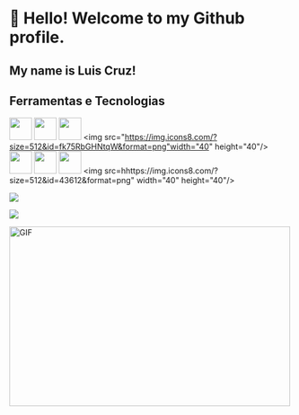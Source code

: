 # 👋 Hello! Welcome to my Github profile.
## My name is Luis Cruz!

## Ferramentas e Tecnologias

<img src="https://img.icons8.com/?size=512&id=GOHWqwnSE8Sv&format=png" width="40" height="40"/> <!-- docker -->
<img src="https://img.icons8.com/?size=512&id=49498&format=png" width="40" height="40"/> <!-- linux -->
<img src="https://img.icons8.com/?size=512&id=52539&format=png" width="40" height="40"/> <!-- github -->
<img src="https://img.icons8.com/?size=512&id=fk75RbGHNtqW&format=png"width="40" height="40"/> <!-- windows -->
<img src="https://img.icons8.com/?size=512&id=52515&format=png" width="40" height="40"/> <!-- bash / shell -->
<img src="https://img.icons8.com/?size=512&id=48213&format=png" width="40" height="40"/> <!-- monitoramento -->
<img src="https://img.icons8.com/?size=512&id=79061&format=png" width="40" height="40"/> <!-- google cloud -->
<img src=hhttps://img.icons8.com/?size=512&id=43612&format=png" width="40" height="40"/> <!-- all cloud -->

<div>
<a href ="mailto:contato@luiscruz.com.br"><img src="https://img.shields.io/badge/Gmail-D14836?style=for-the-badge&logo=gmail&logoColor=white" target="_blank"></a>

<a href="https://www.linkedin.com/in/luiscruzcwb/" target="_blank"><img src="https://img.shields.io/badge/-LinkedIn-%230077B5?style=for-the-badge&logo=linkedin&logoColor=white" target="_blank"></a>   

</div>

<img align="center" alt="GIF" src="https://github.com/abhisheknaiidu/abhisheknaiidu/blob/master/code.gif?raw=true" width="500" height="320" />

